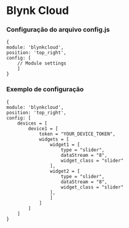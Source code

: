 # Blynk Cloud

### Configuração do arquivo config.js

    {
	module: 'blynkcloud',
	position: 'top_right',
	config: [
		// Module settings
		]
	}

### Exemplo de configuração

    {
	module: 'blynkcloud',
	position: 'top_right',
	config: [
		devices = [
			device1 = [
				token = "YOUR_DEVICE_TOKEN",
				widgets = [
					widget1 = [
						type = "slider",
						dataStream = "8",
						widget_class = "slider"
					],
					widget2 = [
						type = "slider",
						dataStream = "8",
						widget_class = "slider"
					],
					]
				]
			]
		]
	}
